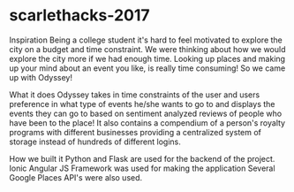 # scarlethacks-2017

Inspiration
Being a college student it's hard to feel motivated to explore the city on a budget and time constraint. We were thinking about how we would explore the city more if we had enough time. Looking up places and making up your mind about an event you like, is really time consuming! So we came up with Odyssey!

What it does
Odyssey takes in time constraints of the user and users preference in what type of events he/she wants to go to and displays the events they can go to based on sentiment analyzed reviews of people who have been to the place! It also contains a compendium of a person's royalty programs with different businesses providing a centralized system of storage instead of hundreds of different logins.

How we built it
Python and Flask are used for the backend of the project. Ionic Angular JS Framework was used for making the application Several Google Places API's were also used.
